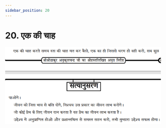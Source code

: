 ```yaml
---
sidebar_position: 20
---
```



# 20.   एक की चाह

![एक की चाह](../../../static/img/hindi/verse20.png)
